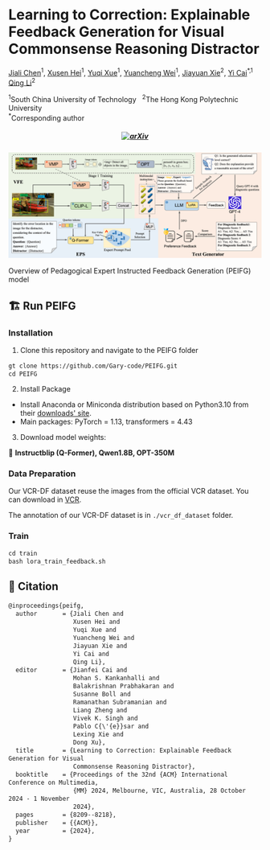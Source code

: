 # <b>Learning to Correction</b>: Explainable Feedback Generation for Visual Commonsense Reasoning Distractor
[Jiali Chen](https://github.com/Gary-code)<sup>1</sup>, [Xusen Hei]()<sup>1</sup>, [Yuqi Xue]()<sup>1</sup>, [Yuancheng Wei](https://github.com/wyclike)<sup>1</sup>, [Jiayuan Xie](https://scholar.google.com/citations?hl=zh-CN&user=yZOXh24AAAAJ&view_op=list_works&sortby=pubdate)<sup>2</sup>, [Yi Cai](https://scholar.google.com.hk/citations?hl=zh-CN&user=ej3Nb5wAAAAJ&view_op=list_works&sortby=pubdate)<sup>*,1</sup> [Qing Li](https://scholar.google.com/citations?user=D1LEg-YAAAAJ&hl=en)<sup>2</sup>

<p><sup>1</sup>South China University of Technology &nbsp;&nbsp;<sup>2</sup>The Hong Kong Polytechnic University &nbsp;&nbsp;
<br><sup>*</sup>Corresponding author &nbsp;&nbsp;
<h5 align="center">


[![arXiv](https://img.shields.io/badge/Arxiv-2412.07801-AD1C18.svg?logo=arXiv)](https://arxiv.org/abs/2412.07801)

</h5>



![figure1](pics/model.png)

Overview of Pedagogical Expert Instructed Feedback Generation (PEIFG) model

## :building_construction: Run PEIFG

### Installation

1. Clone this repository and navigate to the PEIFG folder

```shell
gt clone https://github.com/Gary-code/PEIFG.git
cd PEIFG
```

2. Install Package

- Install Anaconda or Miniconda distribution based on Python3.10 from their [downloads' site](https://conda.io/docs/user-guide/install/download.html).
- Main packages: PyTorch = 1.13, transformers = 4.43

3. Download model weights:

:rocket: **Instructblip (Q-Former), Qwen1.8B, OPT-350M**

### Data Preparation

Our VCR-DF dataset reuse the images from the official VCR dataset. You can download in [VCR](https://visualcommonsense.com/).

The annotation of our VCR-DF dataset is in `./vcr_df_dataset` folder.

### Train

```shell
cd train
bash lora_train_feedback.sh
```



## 📑 Citation

```shell
@inproceedings{peifg,
  author       = {Jiali Chen and
                  Xusen Hei and
                  Yuqi Xue and
                  Yuancheng Wei and
                  Jiayuan Xie and
                  Yi Cai and
                  Qing Li},
  editor       = {Jianfei Cai and
                  Mohan S. Kankanhalli and
                  Balakrishnan Prabhakaran and
                  Susanne Boll and
                  Ramanathan Subramanian and
                  Liang Zheng and
                  Vivek K. Singh and
                  Pablo C{\'{e}}sar and
                  Lexing Xie and
                  Dong Xu},
  title        = {Learning to Correction: Explainable Feedback Generation for Visual
                  Commonsense Reasoning Distractor},
  booktitle    = {Proceedings of the 32nd {ACM} International Conference on Multimedia,
                  {MM} 2024, Melbourne, VIC, Australia, 28 October 2024 - 1 November
                  2024},
  pages        = {8209--8218},
  publisher    = {{ACM}},
  year         = {2024},
}
```

